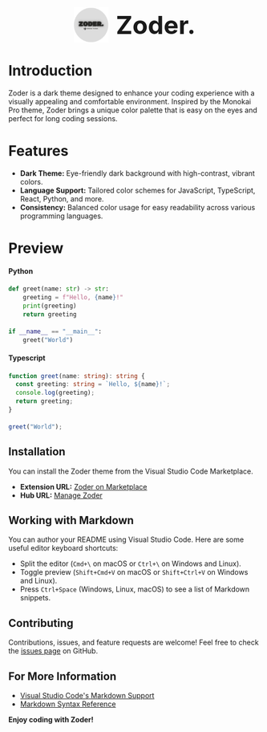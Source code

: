 <!-- # Zoder

![Zoder Logo](./logo.png) -->

<div style="text-align: center;">
    <img src="./logo.png" alt="Zoder Logo" width="70" style="vertical-align: middle;"/>
    <h1 style="display: inline-block; margin: 0; vertical-align: middle; margin-left:10px;font-size:50px">Zoder.</h1>
</div>

<!-- # <img src="./logo.png" alt="Zoder Logo" width="30"/> Zoder -->

# Introduction

Zoder is a dark theme designed to enhance your coding experience with a visually appealing and comfortable environment. Inspired by the Monokai Pro theme, Zoder brings a unique color palette that is easy on the eyes and perfect for long coding sessions.

# Features

- **Dark Theme:** Eye-friendly dark background with high-contrast, vibrant colors.
- **Language Support:** Tailored color schemes for JavaScript, TypeScript, React, Python, and more.
- **Consistency:** Balanced color usage for easy readability across various programming languages.

# Preview

#### Python

```python
def greet(name: str) -> str:
    greeting = f"Hello, {name}!"
    print(greeting)
    return greeting

if __name__ == "__main__":
    greet("World")
```

#### Typescript

```typescript
function greet(name: string): string {
  const greeting: string = `Hello, ${name}!`;
  console.log(greeting);
  return greeting;
}

greet("World");
```

## Installation

You can install the Zoder theme from the Visual Studio Code Marketplace.

- **Extension URL:** [Zoder on Marketplace](https://marketplace.visualstudio.com/items?itemName=ZahoorOnly.zoder)
- **Hub URL:** [Manage Zoder](https://marketplace.visualstudio.com/manage/publishers/ZahoorOnly/extensions/zoder/hub)

## Working with Markdown

You can author your README using Visual Studio Code. Here are some useful editor keyboard shortcuts:

- Split the editor (`Cmd+\` on macOS or `Ctrl+\` on Windows and Linux).
- Toggle preview (`Shift+Cmd+V` on macOS or `Shift+Ctrl+V` on Windows and Linux).
- Press `Ctrl+Space` (Windows, Linux, macOS) to see a list of Markdown snippets.

## Contributing

Contributions, issues, and feature requests are welcome! Feel free to check the [issues page](https://github.com/ZahoorOnly/Zoder-vscode-theme/issues) on GitHub.

## For More Information

- [Visual Studio Code's Markdown Support](http://code.visualstudio.com/docs/languages/markdown)
- [Markdown Syntax Reference](https://help.github.com/articles/markdown-basics/)

**Enjoy coding with Zoder!**
